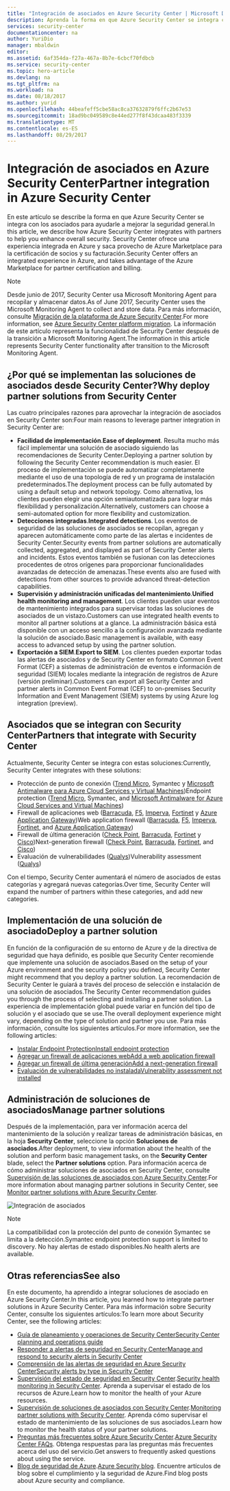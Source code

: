 ```yaml
---
title: "Integración de asociados en Azure Security Center | Microsoft Docs"
description: Aprenda la forma en que Azure Security Center se integra con los asociados para mejorar la seguridad general de los recursos de Azure.
services: security-center
documentationcenter: na
author: YuriDio
manager: mbaldwin
editor: 
ms.assetid: 6af354da-f27a-467a-8b7e-6cbcf70fdbcb
ms.service: security-center
ms.topic: hero-article
ms.devlang: na
ms.tgt_pltfrm: na
ms.workload: na
ms.date: 08/18/2017
ms.author: yurid
ms.openlocfilehash: 44beafeff5cbe58ac8ca37632879f6ffc2b67e53
ms.sourcegitcommit: 18ad9bc049589c8e44ed277f8f43dcaa483f3339
ms.translationtype: MT
ms.contentlocale: es-ES
ms.lasthandoff: 08/29/2017
---
```

# <a name="partner-integration-in-azure-security-center"></a><span data-ttu-id="1536c-103">Integración de asociados en Azure Security Center</span><span class="sxs-lookup"><span data-stu-id="1536c-103">Partner integration in Azure Security Center</span></span>

<span data-ttu-id="1536c-104">En este artículo se describe la forma en que Azure Security Center se integra con los asociados para ayudarle a mejorar la seguridad general.</span><span class="sxs-lookup"><span data-stu-id="1536c-104">In this article, we describe how Azure Security Center integrates with partners to help you enhance overall security.</span></span> <span data-ttu-id="1536c-105">Security Center ofrece una experiencia integrada en Azure y saca provecho de Azure Marketplace para la certificación de socios y su facturación.</span><span class="sxs-lookup"><span data-stu-id="1536c-105">Security Center offers an integrated experience in Azure, and takes advantage of the Azure Marketplace for partner certification and billing.</span></span>

> [!NOTE] 
> <span data-ttu-id="1536c-106">Desde junio de 2017, Security Center usa Microsoft Monitoring Agent para recopilar y almacenar datos.</span><span class="sxs-lookup"><span data-stu-id="1536c-106">As of June 2017, Security Center uses the Microsoft Monitoring Agent to collect and store data.</span></span> <span data-ttu-id="1536c-107">Para más información, consulte [Migración de la plataforma de Azure Security Center](security-center-platform-migration.md).</span><span class="sxs-lookup"><span data-stu-id="1536c-107">For more information, see [Azure Security Center platform migration](security-center-platform-migration.md).</span></span> <span data-ttu-id="1536c-108">La información de este artículo representa la funcionalidad de Security Center después de la transición a Microsoft Monitoring Agent.</span><span class="sxs-lookup"><span data-stu-id="1536c-108">The information in this article represents Security Center functionality after transition to the Microsoft Monitoring Agent.</span></span>
>

## <a name="why-deploy-partner-solutions-from-security-center"></a><span data-ttu-id="1536c-109">¿Por qué se implementan las soluciones de asociados desde Security Center?</span><span class="sxs-lookup"><span data-stu-id="1536c-109">Why deploy partner solutions from Security Center</span></span>

<span data-ttu-id="1536c-110">Las cuatro principales razones para aprovechar la integración de asociados en Security Center son:</span><span class="sxs-lookup"><span data-stu-id="1536c-110">Four main reasons to leverage partner integration in Security Center are:</span></span>

- <span data-ttu-id="1536c-111">**Facilidad de implementación**.</span><span class="sxs-lookup"><span data-stu-id="1536c-111">**Ease of deployment**.</span></span> <span data-ttu-id="1536c-112">Resulta mucho más fácil implementar una solución de asociado siguiendo las recomendaciones de Security Center.</span><span class="sxs-lookup"><span data-stu-id="1536c-112">Deploying a partner solution by following the Security Center recommendation is much easier.</span></span> <span data-ttu-id="1536c-113">El proceso de implementación se puede automatizar completamente mediante el uso de una topología de red y un programa de instalación predeterminados.</span><span class="sxs-lookup"><span data-stu-id="1536c-113">The deployment process can be fully automated by using a default setup and network topology.</span></span> <span data-ttu-id="1536c-114">Como alternativa, los clientes pueden elegir una opción semiautomatizada para lograr más flexibilidad y personalización.</span><span class="sxs-lookup"><span data-stu-id="1536c-114">Alternatively, customers can choose a semi-automated option for more flexibility and customization.</span></span>
- <span data-ttu-id="1536c-115">**Detecciones integradas**.</span><span class="sxs-lookup"><span data-stu-id="1536c-115">**Integrated detections**.</span></span> <span data-ttu-id="1536c-116">Los eventos de seguridad de las soluciones de asociados se recopilan, agregan y aparecen automáticamente como parte de las alertas e incidentes de Security Center.</span><span class="sxs-lookup"><span data-stu-id="1536c-116">Security events from partner solutions are automatically collected, aggregated, and displayed as part of Security Center alerts and incidents.</span></span> <span data-ttu-id="1536c-117">Estos eventos también se fusionan con las detecciones procedentes de otros orígenes para proporcionar funcionalidades avanzadas de detección de amenazas.</span><span class="sxs-lookup"><span data-stu-id="1536c-117">These events also are fused with detections from other sources to provide advanced threat-detection capabilities.</span></span>
- <span data-ttu-id="1536c-118">**Supervisión y administración unificadas del mantenimiento**.</span><span class="sxs-lookup"><span data-stu-id="1536c-118">**Unified health monitoring and management**.</span></span> <span data-ttu-id="1536c-119">Los clientes pueden usar eventos de mantenimiento integrados para supervisar todas las soluciones de asociados de un vistazo.</span><span class="sxs-lookup"><span data-stu-id="1536c-119">Customers can use integrated health events to monitor all partner solutions at a glance.</span></span> <span data-ttu-id="1536c-120">La administración básica está disponible con un acceso sencillo a la configuración avanzada mediante la solución de asociado.</span><span class="sxs-lookup"><span data-stu-id="1536c-120">Basic management is available, with easy access to advanced setup by using the partner solution.</span></span>
- <span data-ttu-id="1536c-121">**Exportación a SIEM**.</span><span class="sxs-lookup"><span data-stu-id="1536c-121">**Export to SIEM**.</span></span> <span data-ttu-id="1536c-122">Los clientes pueden exportar todas las alertas de asociados y de Security Center en formato Common Event Format (CEF) a sistemas de administración de eventos e información de seguridad (SIEM) locales mediante la integración de registros de Azure (versión preliminar).</span><span class="sxs-lookup"><span data-stu-id="1536c-122">Customers can export all Security Center and partner alerts in Common Event Format (CEF) to on-premises Security Information and Event Management (SIEM) systems by using Azure log integration (preview).</span></span>


## <a name="partners-that-integrate-with-security-center"></a><span data-ttu-id="1536c-123">Asociados que se integran con Security Center</span><span class="sxs-lookup"><span data-stu-id="1536c-123">Partners that integrate with Security Center</span></span>

<span data-ttu-id="1536c-124">Actualmente, Security Center se integra con estas soluciones:</span><span class="sxs-lookup"><span data-stu-id="1536c-124">Currently, Security Center integrates with these solutions:</span></span>

- <span data-ttu-id="1536c-125">Protección de punto de conexión ([Trend Micro](https://help.deepsecurity.trendmicro.com/azure-marketplace-getting-started-with-deep-security.html), Symantec y [Microsoft Antimalware para Azure Cloud Services y Virtual Machines](https://docs.microsoft.com/azure/security/azure-security-antimalware))</span><span class="sxs-lookup"><span data-stu-id="1536c-125">Endpoint protection ([Trend Micro](https://help.deepsecurity.trendmicro.com/azure-marketplace-getting-started-with-deep-security.html), Symantec, and [Microsoft Antimalware for Azure Cloud Services and Virtual Machines](https://docs.microsoft.com/azure/security/azure-security-antimalware))</span></span> 
- <span data-ttu-id="1536c-126">Firewall de aplicaciones web ([Barracuda](https://www.barracuda.com/products/webapplicationfirewall), [F5](https://support.f5.com/kb/en-us/products/big-ip_asm/manuals/product/bigip-ve-web-application-firewall-microsoft-azure-12-0-0.html), [Imperva](https://www.imperva.com/Products/WebApplicationFirewall-WAF), [Fortinet](https://www.fortinet.com/resources.html?limit=10&search=&document-type=data-sheets) y [Azure Application Gateway](https://azure.microsoft.com/blog/azure-web-application-firewall-waf-generally-available/))</span><span class="sxs-lookup"><span data-stu-id="1536c-126">Web application firewall ([Barracuda](https://www.barracuda.com/products/webapplicationfirewall), [F5](https://support.f5.com/kb/en-us/products/big-ip_asm/manuals/product/bigip-ve-web-application-firewall-microsoft-azure-12-0-0.html), [Imperva](https://www.imperva.com/Products/WebApplicationFirewall-WAF), [Fortinet](https://www.fortinet.com/resources.html?limit=10&search=&document-type=data-sheets), and [Azure Application Gateway](https://azure.microsoft.com/blog/azure-web-application-firewall-waf-generally-available/))</span></span> 
- <span data-ttu-id="1536c-127">Firewall de última generación ([Check Point](https://www.checkpoint.com/products/vsec-microsoft-azure/), [Barracuda](https://campus.barracuda.com/product/nextgenfirewallf/article/NGF/AzureDeployment/), [Fortinet](http://docs.fortinet.com/d/fortigate-fortios-handbook-the-complete-guide-to-fortios-5.2) y [Cisco](http://www.cisco.com/c/en/us/td/docs/security/firepower/quick_start/azure/ftdv-azure-qsg.html))</span><span class="sxs-lookup"><span data-stu-id="1536c-127">Next-generation firewall ([Check Point](https://www.checkpoint.com/products/vsec-microsoft-azure/), [Barracuda](https://campus.barracuda.com/product/nextgenfirewallf/article/NGF/AzureDeployment/), [Fortinet](http://docs.fortinet.com/d/fortigate-fortios-handbook-the-complete-guide-to-fortios-5.2), and [Cisco](http://www.cisco.com/c/en/us/td/docs/security/firepower/quick_start/azure/ftdv-azure-qsg.html))</span></span> 
- <span data-ttu-id="1536c-128">Evaluación de vulnerabilidades ([Qualys](https://www.qualys.com/public-clouds/microsoft-azure/))</span><span class="sxs-lookup"><span data-stu-id="1536c-128">Vulnerability assessment ([Qualys](https://www.qualys.com/public-clouds/microsoft-azure/))</span></span>  

<span data-ttu-id="1536c-129">Con el tiempo, Security Center aumentará el número de asociados de estas categorías y agregará nuevas categorías.</span><span class="sxs-lookup"><span data-stu-id="1536c-129">Over time, Security Center will expand the number of partners within these categories, and add new categories.</span></span> 

## <a name="deploy-a-partner-solution"></a><span data-ttu-id="1536c-130">Implementación de una solución de asociado</span><span class="sxs-lookup"><span data-stu-id="1536c-130">Deploy a partner solution</span></span>

<span data-ttu-id="1536c-131">En función de la configuración de su entorno de Azure y de la directiva de seguridad que haya definido, es posible que Security Center recomiende que implemente una solución de asociados.</span><span class="sxs-lookup"><span data-stu-id="1536c-131">Based on the setup of your Azure environment and the security policy you defined, Security Center might recommend that you deploy a partner solution.</span></span> <span data-ttu-id="1536c-132">La recomendación de Security Center le guiará a través del proceso de selección e instalación de una solución de asociados.</span><span class="sxs-lookup"><span data-stu-id="1536c-132">The Security Center recommendation guides you through the process of selecting and installing a partner solution.</span></span> <span data-ttu-id="1536c-133">La experiencia de implementación global puede variar en función del tipo de solución y el asociado que se use.</span><span class="sxs-lookup"><span data-stu-id="1536c-133">The overall deployment experience might vary, depending on the type of solution and partner you use.</span></span> <span data-ttu-id="1536c-134">Para más información, consulte los siguientes artículos.</span><span class="sxs-lookup"><span data-stu-id="1536c-134">For more information, see the following articles:</span></span>

- [<span data-ttu-id="1536c-135">Instalar Endpoint Protection</span><span class="sxs-lookup"><span data-stu-id="1536c-135">Install endpoint protection</span></span>](security-center-install-endpoint-protection.md)
- [<span data-ttu-id="1536c-136">Agregar un firewall de aplicaciones web</span><span class="sxs-lookup"><span data-stu-id="1536c-136">Add a web application firewall</span></span>](security-center-add-web-application-firewall.md)
- [<span data-ttu-id="1536c-137">Agregar un firewall de última generación</span><span class="sxs-lookup"><span data-stu-id="1536c-137">Add a next-generation firewall</span></span>](security-center-add-next-generation-firewall.md)
- [<span data-ttu-id="1536c-138">Evaluación de vulnerabilidades no instalada</span><span class="sxs-lookup"><span data-stu-id="1536c-138">Vulnerability assessment not installed</span></span>](security-center-vulnerability-assessment-recommendations.md)

## <a name="manage-partner-solutions"></a><span data-ttu-id="1536c-139">Administración de soluciones de asociados</span><span class="sxs-lookup"><span data-stu-id="1536c-139">Manage partner solutions</span></span>

<span data-ttu-id="1536c-140">Después de la implementación, para ver información acerca del mantenimiento de la solución y realizar tareas de administración básicas, en la hoja **Security Center**, seleccione la opción **Soluciones de asociados**.</span><span class="sxs-lookup"><span data-stu-id="1536c-140">After deployment, to view information about the health of the solution and perform basic management tasks, on the **Security Center** blade, select the **Partner solutions** option.</span></span> <span data-ttu-id="1536c-141">Para información acerca de cómo administrar soluciones de asociados en Security Center, consulte [Supervisión de las soluciones de asociados con Azure Security Center](security-center-partner-solutions.md).</span><span class="sxs-lookup"><span data-stu-id="1536c-141">For more information about managing partner solutions in Security Center, see [Monitor partner solutions with Azure Security Center](security-center-partner-solutions.md).</span></span>

![Integración de asociados](./media/security-center-partner-integration/security-center-partner-integration-fig1-new2.png)

> [!NOTE]
> <span data-ttu-id="1536c-143">La compatibilidad con la protección del punto de conexión Symantec se limita a la detección.</span><span class="sxs-lookup"><span data-stu-id="1536c-143">Symantec endpoint protection support is limited to discovery.</span></span> <span data-ttu-id="1536c-144">No hay alertas de estado disponibles.</span><span class="sxs-lookup"><span data-stu-id="1536c-144">No health alerts are available.</span></span>
>

## <a name="see-also"></a><span data-ttu-id="1536c-145">Otras referencias</span><span class="sxs-lookup"><span data-stu-id="1536c-145">See also</span></span>

<span data-ttu-id="1536c-146">En este documento, ha aprendido a integrar soluciones de asociado en Azure Security Center.</span><span class="sxs-lookup"><span data-stu-id="1536c-146">In this article, you learned how to integrate partner solutions in Azure Security Center.</span></span> <span data-ttu-id="1536c-147">Para más información sobre Security Center, consulte los siguientes artículos:</span><span class="sxs-lookup"><span data-stu-id="1536c-147">To learn more about Security Center, see the following articles:</span></span>

* [<span data-ttu-id="1536c-148">Guía de planeamiento y operaciones de Security Center</span><span class="sxs-lookup"><span data-stu-id="1536c-148">Security Center planning and operations guide</span></span>](security-center-planning-and-operations-guide.md)
* [<span data-ttu-id="1536c-149">Responder a alertas de seguridad en Security Center</span><span class="sxs-lookup"><span data-stu-id="1536c-149">Manage and respond to security alerts in Security Center</span></span>](security-center-managing-and-responding-alerts.md)
* [<span data-ttu-id="1536c-150">Comprensión de las alertas de seguridad en Azure Security Center</span><span class="sxs-lookup"><span data-stu-id="1536c-150">Security alerts by type in Security Center</span></span>](security-center-alerts-type.md)
* <span data-ttu-id="1536c-151">[Supervisión del estado de seguridad en Security Center](security-center-monitoring.md).</span><span class="sxs-lookup"><span data-stu-id="1536c-151">[Security health monitoring in Security Center](security-center-monitoring.md).</span></span> <span data-ttu-id="1536c-152">Aprenda a supervisar el estado de los recursos de Azure.</span><span class="sxs-lookup"><span data-stu-id="1536c-152">Learn how to monitor the health of your Azure resources.</span></span>
* <span data-ttu-id="1536c-153">[Supervisión de soluciones de asociados con Security Center](security-center-partner-solutions.md).</span><span class="sxs-lookup"><span data-stu-id="1536c-153">[Monitoring partner solutions with Security Center](security-center-partner-solutions.md).</span></span> <span data-ttu-id="1536c-154">Aprenda cómo supervisar el estado de mantenimiento de las soluciones de sus asociados.</span><span class="sxs-lookup"><span data-stu-id="1536c-154">Learn how to monitor the health status of your partner solutions.</span></span>
* <span data-ttu-id="1536c-155">[Preguntas más frecuentes sobre Azure Security Center](security-center-faq.md).</span><span class="sxs-lookup"><span data-stu-id="1536c-155">[Azure Security Center FAQs](security-center-faq.md).</span></span> <span data-ttu-id="1536c-156">Obtenga respuestas para las preguntas más frecuentes acerca del uso del servicio.</span><span class="sxs-lookup"><span data-stu-id="1536c-156">Get answers to frequently asked questions about using the service.</span></span>
* <span data-ttu-id="1536c-157">[Blog de seguridad de Azure](http://blogs.msdn.com/b/azuresecurity/).</span><span class="sxs-lookup"><span data-stu-id="1536c-157">[Azure Security blog](http://blogs.msdn.com/b/azuresecurity/).</span></span> <span data-ttu-id="1536c-158">Encuentre artículos de blog sobre el cumplimiento y la seguridad de Azure.</span><span class="sxs-lookup"><span data-stu-id="1536c-158">Find blog posts about Azure security and compliance.</span></span>
